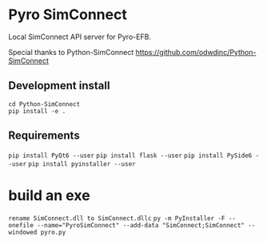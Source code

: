 # Pyro SimConnect

Local SimConnect API server for Pyro-EFB. 

Special thanks to Python-SimConnect
https://github.com/odwdinc/Python-SimConnect


## Development install

```
cd Python-SimConnect
pip install -e .
```

## Requirements

`pip install PyQt6 --user`
`pip install flask --user`
`pip install PySide6 --user`
`pip install pyinstaller --user`

# build an exe

`rename SimConnect.dll to SimConnect.dllc`
`py -m PyInstaller -F --onefile --name="PyroSimConnect" --add-data "SimConnect;SimConnect" --windowed pyro.py`